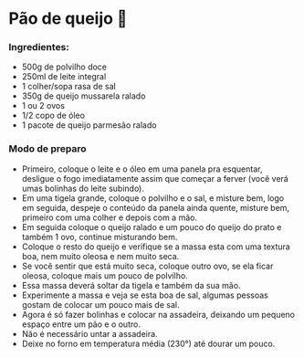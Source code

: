 # Pão de queijo :cheese:

### Ingredientes:

* 500g de polvilho doce
* 250ml de leite integral
* 1 colher/sopa rasa de sal
* 350g de queijo mussarela ralado
* 1 ou 2 ovos
* 1/2 copo de óleo
* 1 pacote de queijo parmesão ralado

### Modo de preparo

+ Primeiro, coloque o leite e o óleo em uma panela pra esquentar, desligue o fogo imediatamente assim que começar a ferver (você verá umas bolinhas do leite subindo).
+ Em uma tigela grande, coloque o polvilho e o sal, e misture bem, logo em seguida, despeje o conteúdo da panela ainda quente, misture bem, primeiro com uma colher e depois com a mão.
+ Em seguida coloque o queijo ralado e um pouco do queijo do prato e também 1 ovo, continue misturando bem.
+ Coloque o resto do queijo e verifique se a massa esta com uma textura boa, nem muito oleosa e nem muito seca.
+ Se você sentir que está muito seca, coloque outro ovo, se ela ficar oleosa, coloque mais um pouco de polvilho.
+ Essa massa deverá soltar da tigela e também da sua mão.
+ Experimente a massa e veja se esta boa de sal, algumas pessoas gostam de colocar um pouco mais de sal.
+ Agora é só fazer bolinhas e colocar na assadeira, deixando um pequeno espaço entre um pão e o outro.
+ Não é necessário untar a assadeira.
+ Deixe no forno em temperatura média (230°) até dourar um pouco.